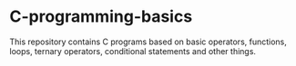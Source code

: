 # C-programming-basics

This repository contains C programs based on basic operators, functions, loops, ternary operators, conditional statements and other things.